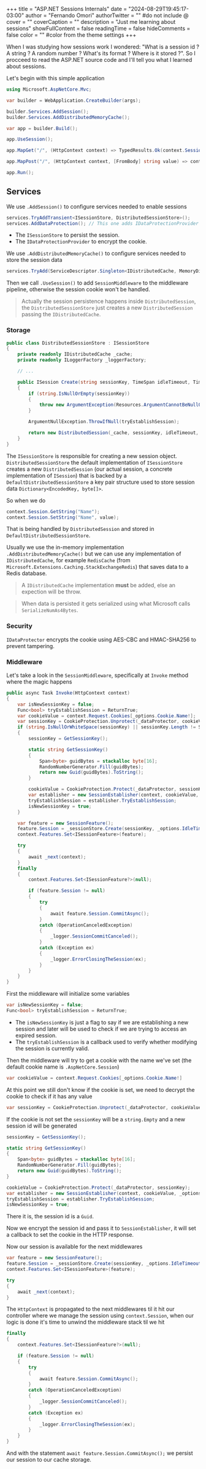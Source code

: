 +++
title = "ASP.NET Sessions Internals"
date = "2024-08-29T19:45:17-03:00"
author = "Fernando Omori"
authorTwitter = "" #do not include @
cover = ""
coverCaption = ""
description = "Just me learning about sessions"
showFullContent = false
readingTime = false
hideComments = false
color = "" #color from the theme settings
+++

When I was studying how sessions work I wondered: "What is a session id ? A string ? A random number ? What's its format ? Where is it stored ?".
So I procceed to read the ASP.NET source code and I'll tell you what I learned about sessions.

Let's begin with this simple application

```csharp
using Microsoft.AspNetCore.Mvc;

var builder = WebApplication.CreateBuilder(args);

builder.Services.AddSession();
builder.Services.AddDistributedMemoryCache();

var app = builder.Build();

app.UseSession();

app.MapGet("/", (HttpContext context) => TypedResults.Ok(context.Session.GetString("Name")));

app.MapPost("/", (HttpContext context, [FromBody] string value) => context.Session.SetString("Name", value));

app.Run();
```

## Services

We use `.AddSession()` to configure services needed to enable sessions

```csharp
services.TryAddTransient<ISessionStore, DistributedSessionStore>();
services.AddDataProtection(); // This one adds IDataProtectionProvider to the DI container
```

- The `ISessionStore` to persist the session.
- The `IDataProtectionProvider` to encrypt the cookie.

We use `.AddDistributedMemoryCache()` to configure services needed to store the session data

```csharp
services.TryAdd(ServiceDescriptor.Singleton<IDistributedCache, MemoryDistributedCache>());
```

Then we call `.UseSession()` to add `SessionMiddleware` to the middleware pipeline, otherwise the session cookie won't be handled.

> Actually the session persistence happens inside `DistributedSession`, the `DistributedSessionStore` just creates a new `DistributedSession` passing the `IDistributedCache`.

### Storage

```csharp
public class DistributedSessionStore : ISessionStore
{
    private readonly IDistributedCache _cache;
    private readonly ILoggerFactory _loggerFactory;

    // ...

    public ISession Create(string sessionKey, TimeSpan idleTimeout, TimeSpan ioTimeout, Func<bool> tryEstablishSession, bool isNewSessionKey)
    {
        if (string.IsNullOrEmpty(sessionKey))
        {
            throw new ArgumentException(Resources.ArgumentCannotBeNullOrEmpty, nameof(sessionKey));
        }

        ArgumentNullException.ThrowIfNull(tryEstablishSession);

        return new DistributedSession(_cache, sessionKey, idleTimeout, ioTimeout, tryEstablishSession, _loggerFactory, isNewSessionKey);
    }
}
```

The `ISessionStore` is responsible for creating a new session object. `DistributedSessionStore` the default implementation of `ISessionStore` creates a new `DistributedSession` (our actual session, a concrete implementation of `ISession`) that is backed by a `DefaultDistributedSessionStore` a key pair structure used to store session data `Dictionary<EncodedKey, byte[]>`.

So when we do

```csharp
context.Session.GetString("Name");
context.Session.SetString("Name", value);
```

That is being handled by `DistributedSession` and stored in `DefaultDistributedSessionStore`.

Usually we use the in-memory implementation `.AddDistributedMemoryCache()` but we can use any implementation of `IDistributedCache`, for example `RedisCache` (from `Microsoft.Extensions.Caching.StackExchangeRedis`) that saves data to a Redis database.

> A `IDistributedCache` implementation **must** be added, else an expection will be throw.

> When data is persisted it gets serialized using what Microsoft calls `SerializeNumAs4Bytes`.

### Security

`IDataProtector` encrypts the cookie using AES-CBC and HMAC-SHA256 to prevent tampering.

### Middleware

Let's take a look in the `SessionMiddleware`, specifically at `Invoke` method where the magic happens

```csharp
public async Task Invoke(HttpContext context)
{
    var isNewSessionKey = false;
    Func<bool> tryEstablishSession = ReturnTrue;
    var cookieValue = context.Request.Cookies[_options.Cookie.Name!];
    var sessionKey = CookieProtection.Unprotect(_dataProtector, cookieValue, _logger);
    if (string.IsNullOrWhiteSpace(sessionKey) || sessionKey.Length != SessionKeyLength)
    {
        sessionKey = GetSessionKey();

        static string GetSessionKey()
        {
            Span<byte> guidBytes = stackalloc byte[16];
            RandomNumberGenerator.Fill(guidBytes);
            return new Guid(guidBytes).ToString();
        }

        cookieValue = CookieProtection.Protect(_dataProtector, sessionKey);
        var establisher = new SessionEstablisher(context, cookieValue, _options);
        tryEstablishSession = establisher.TryEstablishSession;
        isNewSessionKey = true;
    }

    var feature = new SessionFeature();
    feature.Session = _sessionStore.Create(sessionKey, _options.IdleTimeout, _options.IOTimeout, tryEstablishSession, isNewSessionKey);
    context.Features.Set<ISessionFeature>(feature);

    try
    {
        await _next(context);
    }
    finally
    {
        context.Features.Set<ISessionFeature?>(null);

        if (feature.Session != null)
        {
            try
            {
                await feature.Session.CommitAsync();
            }
            catch (OperationCanceledException)
            {
                _logger.SessionCommitCanceled();
            }
            catch (Exception ex)
            {
                _logger.ErrorClosingTheSession(ex);
            }
        }
    }
}
```

First the middleware will initialize some variables

```csharp
var isNewSessionKey = false;
Func<bool> tryEstablishSession = ReturnTrue;
```

- The `isNewSessionKey` is just a flag to say if we are establishing a new session and later will be used to check if we are trying to access an expired session.
- The `tryEstablishSession` is a callback used to verify whether modifying the session is currently valid.

Then the middleware will try to get a cookie with the name we've set (the default cookie name is `.AspNetCore.Session`)

```csharp
var cookieValue = context.Request.Cookies[_options.Cookie.Name!]
```

At this point we still don't know if the cookie is set, we need to decrypt the cookie to check if it has any value

```csharp
var sessionKey = CookieProtection.Unprotect(_dataProtector, cookieValue, _logger)
```

If the cookie is not set the `sessionKey` will be a `string.Empty` and a new session id will be generated

```csharp
sessionKey = GetSessionKey();

static string GetSessionKey()
{
    Span<byte> guidBytes = stackalloc byte[16];
    RandomNumberGenerator.Fill(guidBytes);
    return new Guid(guidBytes).ToString();
}

cookieValue = CookieProtection.Protect(_dataProtector, sessionKey);
var establisher = new SessionEstablisher(context, cookieValue, _options);
tryEstablishSession = establisher.TryEstablishSession;
isNewSessionKey = true;
```

There it is, the session id is a `Guid`.

Now we encrypt the session id and pass it to `SessionEstablisher`, it will set a callback to set the cookie in the HTTP response.

Now our session is available for the next middlewares

```csharp
var feature = new SessionFeature();
feature.Session = _sessionStore.Create(sessionKey, _options.IdleTimeout, _options.IOTimeout, tryEstablishSession, isNewSessionKey);
context.Features.Set<ISessionFeature>(feature);

try
{
    await _next(context);
}
```

The `HttpContext` is propagated to the next middlewares til it hit our controller where we manage the session using `context.Session`, when our logic is done it's time to unwind the middleware stack til we hit

```csharp
finally
{
    context.Features.Set<ISessionFeature?>(null);

    if (feature.Session != null)
    {
        try
        {
            await feature.Session.CommitAsync();
        }
        catch (OperationCanceledException)
        {
            _logger.SessionCommitCanceled();
        }
        catch (Exception ex)
        {
            _logger.ErrorClosingTheSession(ex);
        }
    }
}
```

And with the statement `await feature.Session.CommitAsync();` we persist our session to our cache storage.